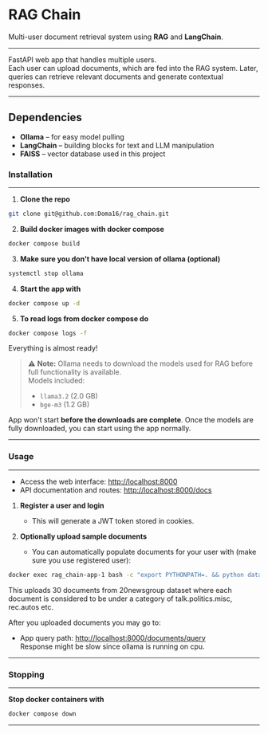 # RAG Chain
Multi-user document retrieval system using **RAG** and **LangChain**.

---

FastAPI web app that handles multiple users.  
Each user can upload documents, which are fed into the RAG system. Later, queries can retrieve relevant documents and generate contextual responses.

---

## Dependencies

- **Ollama** – for easy model pulling  
- **LangChain** – building blocks for text and LLM manipulation  
- **FAISS** – vector database used in this project


### Installation

---

1. **Clone the repo**
``` bash
git clone git@github.com:Doma16/rag_chain.git
```

2. **Build docker images with docker compose**
```bash 
docker compose build
```

3. **Make sure you don't have local version of ollama (optional)**
```bash
systemctl stop ollama
```

4. **Start the app with**
```bash
docker compose up -d
```

5. **To read logs from docker compose do**
```bash
docker compose logs -f
```

Everything is almost ready!

> ⚠️ **Note:** Ollama needs to download the models used for RAG before full functionality is available.  
> Models included:  
> - `llama3.2` (2.0 GB)  
> - `bge-m3` (1.2 GB)  


App won't start **before the downloads are complete**. Once the models are fully downloaded, you can start using the app normally.

---

### Usage

---

- Access the web interface: [http://localhost:8000](http://localhost:8000)  
- API documentation and routes: [http://localhost:8000/docs](http://localhost:8000/docs)

1. **Register a user and login**  
   - This will generate a JWT token stored in cookies.

2. **Optionally upload sample documents**  
   - You can automatically populate documents for your user with (make sure you use registered user):

```bash
docker exec rag_chain-app-1 bash -c "export PYTHONPATH=. && python data/auto_populate.py --username <username> --password <password>"
```
This uploads 30 documents from 20newsgroup dataset where each document
is considered to be under a category of talk.politics.misc, rec.autos etc.

After you uploaded documents you may 
go to:
- App query path: [http://localhost:8000/documents/query](http://localhost:8000/documents/query)  
Response might be slow since ollama is running on cpu.

---

### Stopping
---

**Stop docker containers with**
```bash
docker compose down
```

---
